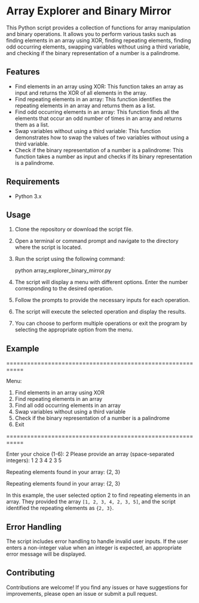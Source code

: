 # Array Explorer and Binary Mirror

This Python script provides a collection of functions for array manipulation and binary operations. It allows you to perform various tasks such as finding elements in an array using XOR, finding repeating elements, finding odd occurring elements, swapping variables without using a third variable, and checking if the binary representation of a number is a palindrome.

## Features

- Find elements in an array using XOR: This function takes an array as input and returns the XOR of all elements in the array.
- Find repeating elements in an array: This function identifies the repeating elements in an array and returns them as a list.
- Find odd occurring elements in an array: This function finds all the elements that occur an odd number of times in an array and returns them as a list.
- Swap variables without using a third variable: This function demonstrates how to swap the values of two variables without using a third variable.
- Check if the binary representation of a number is a palindrome: This function takes a number as input and checks if its binary representation is a palindrome.

## Requirements

- Python 3.x

## Usage

1. Clone the repository or download the script file.
2. Open a terminal or command prompt and navigate to the directory where the script is located.
3. Run the script using the following command:
   
   python array_explorer_binary_mirror.py

4. The script will display a menu with different options. Enter the number corresponding to the desired operation.
5. Follow the prompts to provide the necessary inputs for each operation.
6. The script will execute the selected operation and display the results.
7. You can choose to perform multiple operations or exit the program by selecting the appropriate option from the menu.

## Example

===========================================================

Menu:
1. Find elements in an array using XOR
2. Find repeating elements in an array
3. Find all odd occurring elements in an array
4. Swap variables without using a third variable
5. Check if the binary representation of a number is a palindrome
6. Exit

===========================================================

Enter your choice (1-6):
2
Please provide an array (space-separated integers): 1 2 3 4 2 3 5

Repeating elements found in your array: {2, 3}

Repeating elements found in your array: {2, 3}

In this example, the user selected option 2 to find repeating elements in an array. They provided the array `[1, 2, 3, 4, 2, 3, 5]`, and the script identified the repeating elements as `{2, 3}`.

## Error Handling

The script includes error handling to handle invalid user inputs. If the user enters a non-integer value when an integer is expected, an appropriate error message will be displayed.

## Contributing

Contributions are welcome! If you find any issues or have suggestions for improvements, please open an issue or submit a pull request.
